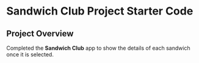 # Sandwich Club Project Starter Code

## Project Overview
Completed the **Sandwich Club** app to
show the details of each sandwich once it is selected.

